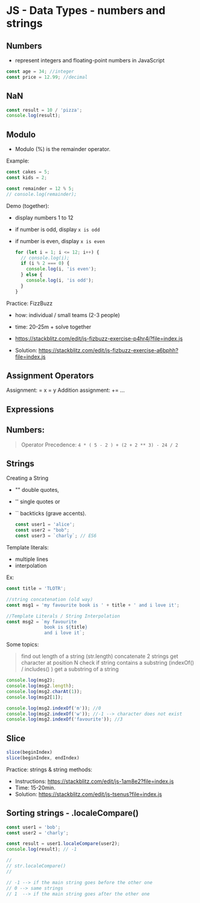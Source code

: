 
# JS - Data Types - numbers and strings

<!--- 

@Luis: follow students portal (highlighted)

Status: just some notes

-->



## Numbers

- represent integers and floating-point numbers in JavaScript

```js
const age = 34; //integer
const price = 12.99; //decimal
```



## NaN

<!-- 

@Luis: stackblitz doesn't work properly with NaN (UPDATE: seems to work now)

-->


```js
const result = 10 / 'pizza';
console.log(result);
```




## Modulo
- Modulo (%) is the remainder operator. 
<!-- - ex. 10 % 2 pizzas -->

Example:


  ```js
  const cakes = 5;
  const kids = 2;

  const remainder = 12 % 5;
  // console.log(remainder);
  ```




Demo (together):
- display numbers 1 to 12
- if number is odd, display `x is odd`
- if number is even, display `x is even`

  ```js
  for (let i = 1; i <= 12; i++) {
    // console.log(i);
    if (i % 2 === 0) {
      console.log(i, 'is even');
    } else {
      console.log(i, 'is odd');
    }
  }
  ```


Practice: FizzBuzz
  - how: individual / small teams (2-3 people)
  - time: 20-25m + solve together
  - https://stackblitz.com/edit/js-fizbuzz-exercise-p4hr4j?file=index.js

  - Solution: https://stackblitz.com/edit/js-fizbuzz-exercise-a6bphh?file=index.js



<!--

Fizz-Buzz
- it is in prework ("JS | Loops and iterations")
- another option is to do this kata together: 
  - https://www.codewars.com/kata/5300901726d12b80e8000498
  - Note: a bit challenging for day3 (solve TOGETHER).
  - Concepts: loop + arrays + modulo operator

-->


## Assignment Operators

Assignment: =	x = y
Addition assignment: +=
...


## Expressions




## Numbers:

> Operator Precedence: `4 * ( 5 - 2 ) + (2 + 2 ** 3) - 24 / 2`






## Strings


Creating a String
- "" double quotes,
- '' single quotes or
- `` backticks (grave accents).

  ```js
  const user1 = 'alice';
  const user2 = "bob";
  const user3 = `charly`; // ES6
  ```


Template literals:
- multiple lines
- interpolation

Ex:

  ```js
  const title = 'TLOTR';

  //string concatenation (old way)
  const msg1 = 'my favourite book is ' + title + ' and i love it';

  //Template Literals / String Interpolation
  const msg2 = `my favourite 
                book is ${title} 
                and i love it`;
  ```



Some topics: 
<!-- @todo: not comprehensive -->
> find out length of a string (str.length)
> concatenate 2 strings 
> get character at position N
> check if string contains a substring (indexOf() / includes() )
> get a substring of a string


  ```js
  console.log(msg2);
  console.log(msg2.length);
  console.log(msg2.charAt(1));
  console.log(msg2[1]);

  console.log(msg2.indexOf('m')); //0
  console.log(msg2.indexOf('w')); //-1 --> character does not exist
  console.log(msg2.indexOf('favourite')); //3
  ```




## Slice

  ```js
  slice(beginIndex)
  slice(beginIndex, endIndex)
  ```


Practice: strings & string methods: 
- Instructions: https://stackblitz.com/edit/js-1am8e2?file=index.js
- Time: 15-20min.
- Solution: https://stackblitz.com/edit/js-tsenus?file=index.js





## Sorting strings - .localeCompare()

<!-- 

they need it for today's lab 

-->



  ```js
  const user1 = 'bob';
  const user2 = 'charly';

  const result = user1.localeCompare(user2);
  console.log(result); // -1
  ```


```js
//
// str.localeCompare()
//

// -1 --> if the main string goes before the other one
// 0 --> same strings
// 1  --> if the main string goes after the other one
```